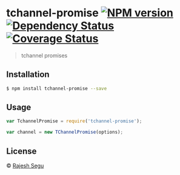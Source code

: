 # tchannel-promise [![NPM version][npm-image]][npm-url] [![Dependency Status][daviddm-image]][daviddm-url] [![Coverage Status](https://coveralls.io/repos/rajeshsegu/tchannel-promise/badge.svg?branch=master&service=github)](https://coveralls.io/github/rajeshsegu/tchannel-promise?branch=master)
> tchannel promises

## Installation

```sh
$ npm install tchannel-promise --save
```

## Usage

```js
var TchannelPromise = require('tchannel-promise');

var channel = new TChannelPromise(options);
```

## License

 © [Rajesh Segu](https://www.npmjs.com/~rajeshsegu)


[npm-image]: https://badge.fury.io/js/tchannel-promise.svg
[npm-url]: https://npmjs.org/package/tchannel-promise
[travis-image]: https://travis-ci.org/rajeshsegu/tchannel-promise.svg?branch=master
[travis-url]: https://travis-ci.org/rajeshsegu/tchannel-promise
[daviddm-image]: https://david-dm.org/rajeshsegu/tchannel-promise.svg?theme=shields.io
[daviddm-url]: https://david-dm.org/rajeshsegu/tchannel-promise
[coveralls-image]: https://coveralls.io/repos/rajeshsegu/tchannel-promise/badge.svg
[coveralls-url]: https://coveralls.io/r/rajeshsegu/tchannel-promise
